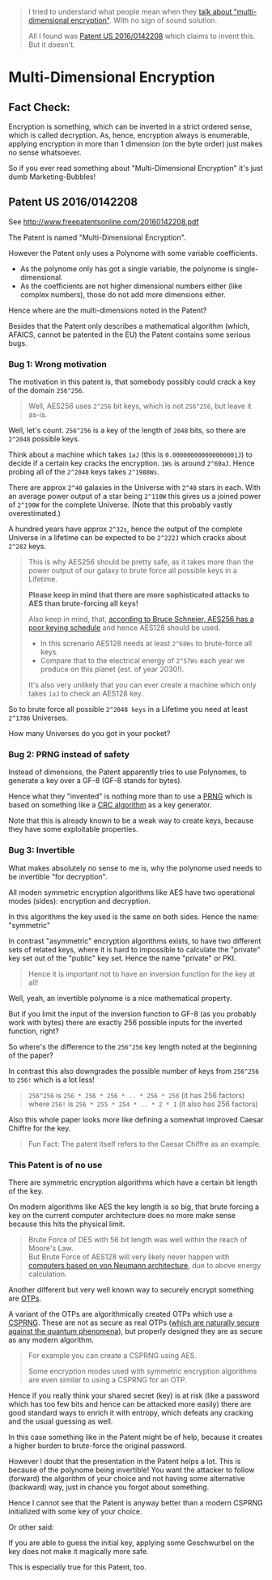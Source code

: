 > I tried to understand what people mean when they
> [talk about "multi-dimensional encryption"](https://www.heise.de/security/meldung/Time-AI-Erfinder-verklagt-Black-Hat-Nach-115-000-Dollar-Vortrag-verspottet-4505928.html).
> With no sign of sound solution.
>
> All I found was [Patent US 2016/0142208](http://www.freepatentsonline.com/20160142208.pdf) which claims to invent this.
> But it doesn't.

# Multi-Dimensional Encryption

## Fact Check:

Encryption is something, which can be inverted in a strict ordered sense, which is called decryption.
As, hence, encryption always is enumerable, applying encryption in more than 1 dimension (on the byte order) just makes no sense whatsoever.

So if you ever read something about "Multi-Dimensional Encryption" it's just dumb Marketing-Bubbles!

## Patent US 2016/0142208

See http://www.freepatentsonline.com/20160142208.pdf

The Patent is named "Multi-Dimensional Encryption".

However the Patent only uses a Polynome with some variable coefficients.

- As the polynome only has got a single variable, the polynome is single-dimensional.
- As the coefficients are not higher dimensional numbers either (like complex numbers), those do not add more dimensions either.

Hence where are the multi-dimensions noted in the Patent?

Besides that the Patent only describes a mathematical algorithm (which, AFAICS, cannot be patented in the EU) the Patent contains some serious bugs.


### Bug 1: Wrong motivation

The motivation in this patent is, that somebody possibly could crack a key of the domain `256^256`.

> Well, AES256 uses `2^256` bit keys, which is not `256^256`, but leave it as-is.

Well, let's count.  `256^256` is a key of the length of `2048` bits, so there are `2^2048` possible keys.

Think about a machine which takes `1aJ` (this is `0.000000000000000001J`)
to decide if a certain key cracks the encryption.  `1Ws` is around `2^60aJ`.
Hence probing all of the `2^2048` keys takes `2^1988Ws`.

There are approx `2^40` galaxies in the Universe with `2^40` stars in each.
With an average power output of a star being `2^110W` this gives us a
joined power of `2^190W` for the complete Universe.
(Note that this probably vastly overestimated.)

A hundred years have approx `2^32s`, hence the output of the complete Universe
in a lifetime can be expected to be `2^222J` which cracks about `2^282` keys.

> This is why AES256 should be pretty safe, as it takes more than the power output of
> our galaxy to brute force all possible keys in a Lifetime.
>
> **Please keep in mind that there are more sophisticated attacks to AES than brute-forcing all keys!**
>
> Also keep in mind, that, [according to Bruce Schneier, AES256 has a poor keying schedule](https://www.schneier.com/blog/archives/2009/07/another_new_aes.html#c386957) and hence AES128 should be used.
>
> - In this screnario AES128 needs at least `2^68Ws` to brute-force all keys.
> - Compare that to the electrical energy of `2^57Ws` each year we produce on this planet (est. of year 2030!).
>
> It's also very unlikely that you can ever create a machine which only takes `1aJ` to check an AES128 key.

So to brute force all possible `2^2048 keys` in a Lifetime you need at least `2^1786` Universes.

How many Universes do you got in your pocket?


### Bug 2: PRNG instead of safety

Instead of dimensions, the Patent apparently tries to use Polynomes, to generate a key over a GF-8 (GF-8 stands for bytes).

Hence what they "invented" is nothing more than to use a [PRNG](https://en.wikipedia.org/wiki/Pseudorandom_number_generator)
which is based on something like a [CRC algorithm](https://en.wikipedia.org/wiki/Cyclic_redundancy_check) as a key generator.

Note that this is already known to be a weak way to create keys, because they have some exploitable properties.


### Bug 3: Invertible

What makes absolutely no sense to me is, why the polynome used needs to be invertible "for decryption".

All moden symmetric encryption algorithms like AES have two operational modes (sides): encryption and decryption.

In this algorithms the key used is the same on both sides.  Hence the name: "symmetric"

In contrast "asymmetric" encryption algorithms exists, to have two different sets of related keys,
where it is hard to impossible to calculate the "private" key set out of the "public" key set.  Hence the name "private" or PKI.

> Hence it is important not to have an inversion function for the key at all!

Well, yeah, an invertible polynome is a nice mathematical property.

But if you limit the input of the inversion function to GF-8 (as you probably work with bytes)
there are exactly 256 possible inputs for the inverted function, right?

So where's the difference to the `256^256` key length noted at the beginning of the paper?

In contrast this also downgrades the possible number of keys from `256^256` to `256!` which is a lot less!

> `256^256` is `256 * 256 * 256 * .. * 256 * 256` (it has 256 factors)  
> where `256!` is `256 * 255 * 254 * .. * 2 * 1` (it also has 256 factors)

Also this whole paper looks more like defining a somewhat improved Caesar Chiffre for the key.

> Fun Fact:  The patent itself refers to the Caesar Chiffre as an example.


### This Patent is of no use

There are symmetric encryption algorithms which have a certain bit length of the key.

On modern algorithms like AES the key length is so big, that brute forcing a key on the current computer architecture
does no more make sense because this hits the physical limit.

> Brute Force of DES with 56 bit length was well within the reach of Moore's Law.  
> But Brute Force of AES128 will very likely never happen with
> [computers based on von Neumann architecture](https://en.wikipedia.org/wiki/Von_Neumann_architecture),
> due to above energy calculation.

Another different but very well known way to securely encrypt something are [OTPs](https://de.wikipedia.org/wiki/One-Time-Pad).

A variant of the OTPs are algorithmically created OTPs which use a [CSPRNG](https://en.wikipedia.org/wiki/Cryptographically_secure_pseudorandom_number_generator).  These are not as secure as real OTPs
([which are naturally secure against the quantum phenomena](https://en.wikipedia.org/wiki/Post-quantum_cryptography)),
but properly designed they are as secure as any modern algorithm.

> For example you can create a CSPRNG using AES.
>
> Some encryption modes used with symmetric encryption algorithms are even similar to using a CSPRNG for an OTP.

Hence if you really think your shared secret (key) is at risk (like a password which has too few bits and hence can be attacked more easily)
there are good standard ways to enrich it with entropy, which defeats any cracking and the usual guessing as well.

In this case something like in the Patent might be of help, because it creates a higher burden to brute-force the original password.

However I doubt that the presentation in the Patent helps a lot.  This is because of the polynome being invertible!
You want the attacker to follow (forward) the algorithm of your choice and not having some alternative (backward) way, just in chance you forgot about something.

Hence I cannot see that the Patent is anyway better than a modern CSPRNG initialized with some key of your choice.

Or other said:

If you are able to guess the initial key, applying some Geschwurbel on the key does not make it magically more safe.

This is especially true for this Patent, too.
